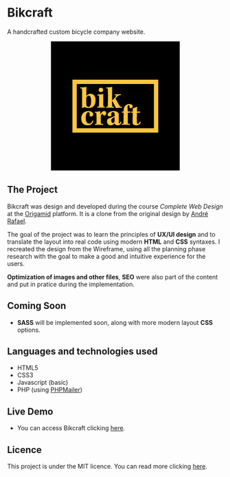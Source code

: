 # Bikcraft
A handcrafted custom bicycle company website.

<p align="center">
  <img src="https://github.com/danielaversa/bikcraft/blob/main/og-image.png" alt="Bikcraft Logo">
</p>

## The Project
Bikcraft was design and developed during the course *Complete Web Design* at the [Origamid](https://www.origamid.com/) platform. It is a clone from the original design by [André Rafael](https://github.com/origamid).

The goal of the project was to learn the principles of **UX/UI design** and to translate the layout into real code using modern **HTML** and **CSS** syntaxes. I recreated the design from the Wireframe, using all the planning phase research with the goal to make a good and intuitive experience for the users.

**Optimization of images and other files**, **SEO** were also part of the content and put in pratice during the implementation.

## Coming Soon
- **SASS** will be implemented soon, along with more modern layout **CSS** options.

## Languages and technologies used
- HTML5
- CSS3
- Javascript (basic)
- PHP (using [PHPMailer](https://github.com/PHPMailer/PHPMailer))
  
## Live Demo
- You can access Bikcraft clicking [here](https://bikcraft.daniaversa.dev).

## Licence
This project is under the MIT licence. You can read more clicking [here](https://github.com/danielaversa/bikcraft/blob/main/LICENSE).
